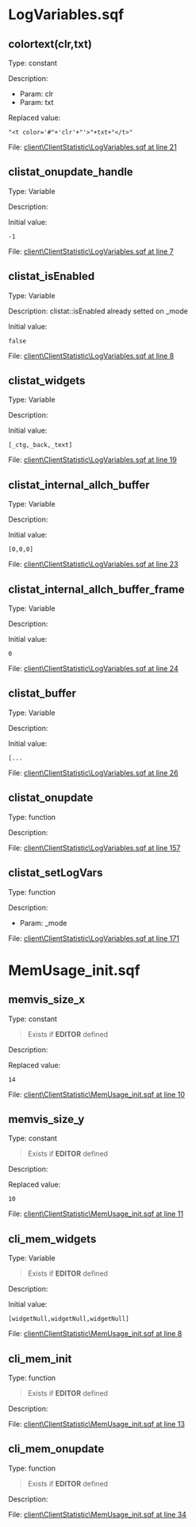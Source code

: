# LogVariables.sqf

## colortext(clr,txt)

Type: constant

Description: 
- Param: clr
- Param: txt

Replaced value:
```sqf
"<t color='#"+'clr'+"'>"+txt+"</t>"
```
File: [client\ClientStatistic\LogVariables.sqf at line 21](../../../Src/client/ClientStatistic/LogVariables.sqf#L21)
## clistat_onupdate_handle

Type: Variable

Description: 


Initial value:
```sqf
-1
```
File: [client\ClientStatistic\LogVariables.sqf at line 7](../../../Src/client/ClientStatistic/LogVariables.sqf#L7)
## clistat_isEnabled

Type: Variable

Description: clistat::isEnabled already setted on _mode


Initial value:
```sqf
false
```
File: [client\ClientStatistic\LogVariables.sqf at line 8](../../../Src/client/ClientStatistic/LogVariables.sqf#L8)
## clistat_widgets

Type: Variable

Description: 


Initial value:
```sqf
[_ctg,_back,_text]
```
File: [client\ClientStatistic\LogVariables.sqf at line 19](../../../Src/client/ClientStatistic/LogVariables.sqf#L19)
## clistat_internal_allch_buffer

Type: Variable

Description: 


Initial value:
```sqf
[0,0,0]
```
File: [client\ClientStatistic\LogVariables.sqf at line 23](../../../Src/client/ClientStatistic/LogVariables.sqf#L23)
## clistat_internal_allch_buffer_frame

Type: Variable

Description: 


Initial value:
```sqf
0
```
File: [client\ClientStatistic\LogVariables.sqf at line 24](../../../Src/client/ClientStatistic/LogVariables.sqf#L24)
## clistat_buffer

Type: Variable

Description: 


Initial value:
```sqf
[...
```
File: [client\ClientStatistic\LogVariables.sqf at line 26](../../../Src/client/ClientStatistic/LogVariables.sqf#L26)
## clistat_onupdate

Type: function

Description: 


File: [client\ClientStatistic\LogVariables.sqf at line 157](../../../Src/client/ClientStatistic/LogVariables.sqf#L157)
## clistat_setLogVars

Type: function

Description: 
- Param: _mode

File: [client\ClientStatistic\LogVariables.sqf at line 171](../../../Src/client/ClientStatistic/LogVariables.sqf#L171)
# MemUsage_init.sqf

## memvis_size_x

Type: constant

> Exists if **EDITOR** defined

Description: 


Replaced value:
```sqf
14
```
File: [client\ClientStatistic\MemUsage_init.sqf at line 10](../../../Src/client/ClientStatistic/MemUsage_init.sqf#L10)
## memvis_size_y

Type: constant

> Exists if **EDITOR** defined

Description: 


Replaced value:
```sqf
10
```
File: [client\ClientStatistic\MemUsage_init.sqf at line 11](../../../Src/client/ClientStatistic/MemUsage_init.sqf#L11)
## cli_mem_widgets

Type: Variable

> Exists if **EDITOR** defined

Description: 


Initial value:
```sqf
[widgetNull,widgetNull,widgetNull]
```
File: [client\ClientStatistic\MemUsage_init.sqf at line 8](../../../Src/client/ClientStatistic/MemUsage_init.sqf#L8)
## cli_mem_init

Type: function

> Exists if **EDITOR** defined

Description: 


File: [client\ClientStatistic\MemUsage_init.sqf at line 13](../../../Src/client/ClientStatistic/MemUsage_init.sqf#L13)
## cli_mem_onupdate

Type: function

> Exists if **EDITOR** defined

Description: 


File: [client\ClientStatistic\MemUsage_init.sqf at line 34](../../../Src/client/ClientStatistic/MemUsage_init.sqf#L34)

